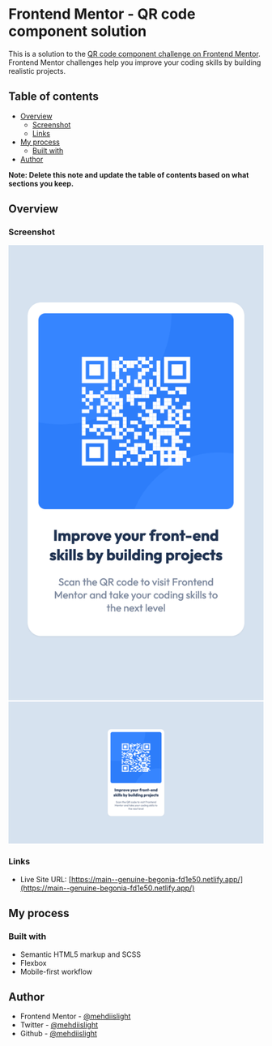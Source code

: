 # Frontend Mentor - QR code component solution

This is a solution to the [QR code component challenge on Frontend Mentor](https://www.frontendmentor.io/challenges/qr-code-component-iux_sIO_H). Frontend Mentor challenges help you improve your coding skills by building realistic projects. 

## Table of contents

- [Overview](#overview)
  - [Screenshot](#screenshot)
  - [Links](#links)
- [My process](#my-process)
  - [Built with](#built-with)
- [Author](#author)

**Note: Delete this note and update the table of contents based on what sections you keep.**

## Overview

### Screenshot

![](./screenshot/mobile.png)
![](./screenshot/desktop.png)

### Links

- Live Site URL: [https://main--genuine-begonia-fd1e50.netlify.app/](https://main--genuine-begonia-fd1e50.netlify.app/)

## My process

### Built with

- Semantic HTML5 markup and SCSS
- Flexbox
- Mobile-first workflow


## Author

- Frontend Mentor - [@mehdiislight](https://www.frontendmentor.io/profile/mehdilight)
- Twitter - [@mehdiislight](https://twitter.com/mehdiislight)
- Github - [@mehdiislight](https://github.com/mehdilight)
